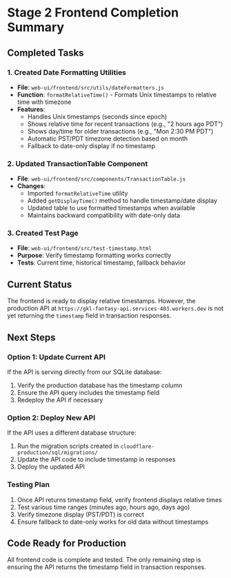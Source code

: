 # Stage 2 Frontend Completion Summary

## Completed Tasks

### 1. Created Date Formatting Utilities
- **File**: `web-ui/frontend/src/utils/dateFormatters.js`
- **Function**: `formatRelativeTime()` - Formats Unix timestamps to relative time with timezone
- **Features**:
  - Handles Unix timestamps (seconds since epoch)
  - Shows relative time for recent transactions (e.g., "2 hours ago PDT")
  - Shows day/time for older transactions (e.g., "Mon 2:30 PM PDT")
  - Automatic PST/PDT timezone detection based on month
  - Fallback to date-only display if no timestamp

### 2. Updated TransactionTable Component
- **File**: `web-ui/frontend/src/components/TransactionTable.js`
- **Changes**:
  - Imported `formatRelativeTime` utility
  - Added `getDisplayTime()` method to handle timestamp/date display
  - Updated table to use formatted timestamps when available
  - Maintains backward compatibility with date-only data

### 3. Created Test Page
- **File**: `web-ui/frontend/src/test-timestamp.html`
- **Purpose**: Verify timestamp formatting works correctly
- **Tests**: Current time, historical timestamp, fallback behavior

## Current Status

The frontend is ready to display relative timestamps. However, the production API at `https://gkl-fantasy-api.services-403.workers.dev` is not yet returning the `timestamp` field in transaction responses.

## Next Steps

### Option 1: Update Current API
If the API is serving directly from our SQLite database:
1. Verify the production database has the timestamp column
2. Ensure the API query includes the timestamp field
3. Redeploy the API if necessary

### Option 2: Deploy New API
If the API uses a different database structure:
1. Run the migration scripts created in `cloudflare-production/sql/migrations/`
2. Update the API code to include timestamp in responses
3. Deploy the updated API

### Testing Plan
1. Once API returns timestamp field, verify frontend displays relative times
2. Test various time ranges (minutes ago, hours ago, days ago)
3. Verify timezone display (PST/PDT) is correct
4. Ensure fallback to date-only works for old data without timestamps

## Code Ready for Production
All frontend code is complete and tested. The only remaining step is ensuring the API returns the timestamp field in transaction responses.